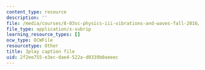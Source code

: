 ```yaml
---
content_type: resource
description: ''
file: /media/courses/8-03sc-physics-iii-vibrations-and-waves-fall-2016/2f2ee755e3ecdae4522ad0339b0aeeec_b1eKhyC9TTo.srt
file_type: application/x-subrip
learning_resource_types: []
ocw_type: OCWFile
resourcetype: Other
title: 3play caption file
uid: 2f2ee755-e3ec-dae4-522a-d0339b0aeeec
---
```

